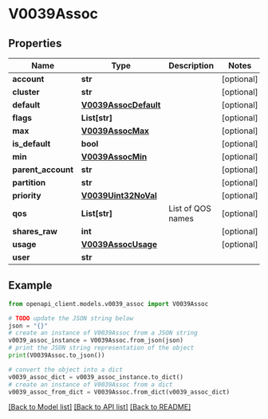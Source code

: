 # V0039Assoc


## Properties

Name | Type | Description | Notes
------------ | ------------- | ------------- | -------------
**account** | **str** |  | [optional] 
**cluster** | **str** |  | [optional] 
**default** | [**V0039AssocDefault**](V0039AssocDefault.md) |  | [optional] 
**flags** | **List[str]** |  | [optional] 
**max** | [**V0039AssocMax**](V0039AssocMax.md) |  | [optional] 
**is_default** | **bool** |  | [optional] 
**min** | [**V0039AssocMin**](V0039AssocMin.md) |  | [optional] 
**parent_account** | **str** |  | [optional] 
**partition** | **str** |  | [optional] 
**priority** | [**V0039Uint32NoVal**](V0039Uint32NoVal.md) |  | [optional] 
**qos** | **List[str]** | List of QOS names | [optional] 
**shares_raw** | **int** |  | [optional] 
**usage** | [**V0039AssocUsage**](V0039AssocUsage.md) |  | [optional] 
**user** | **str** |  | 

## Example

```python
from openapi_client.models.v0039_assoc import V0039Assoc

# TODO update the JSON string below
json = "{}"
# create an instance of V0039Assoc from a JSON string
v0039_assoc_instance = V0039Assoc.from_json(json)
# print the JSON string representation of the object
print(V0039Assoc.to_json())

# convert the object into a dict
v0039_assoc_dict = v0039_assoc_instance.to_dict()
# create an instance of V0039Assoc from a dict
v0039_assoc_from_dict = V0039Assoc.from_dict(v0039_assoc_dict)
```
[[Back to Model list]](../README.md#documentation-for-models) [[Back to API list]](../README.md#documentation-for-api-endpoints) [[Back to README]](../README.md)


